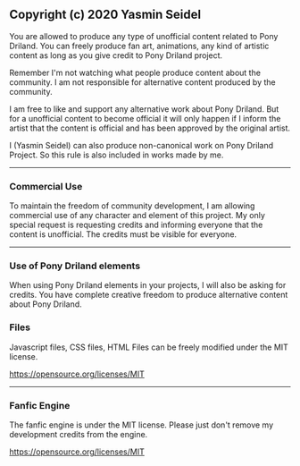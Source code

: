 ## Copyright (c) 2020 Yasmin Seidel
You are allowed to produce any type of unofficial content related to Pony Driland.
You can freely produce fan art, animations, any kind of artistic content as long as you give credit to Pony Driland project.

Remember I'm not watching what people produce content about the community. I am not responsible for alternative content produced by the community. 

I am free to like and support any alternative work about Pony Driland. But for a unofficial content to become official it will only happen if I inform the artist that the content is official and has been approved by the original artist.

I (Yasmin Seidel) can also produce non-canonical work on Pony Driland Project. So this rule is also included in works made by me.

<hr/>


### Commercial Use
To maintain the freedom of community development, I am allowing commercial use of any character and element of this project. My only special request is requesting credits and informing everyone that the content is unofficial. The credits must be visible for everyone.

<hr/>

### Use of Pony Driland elements
When using Pony Driland elements in your projects, I will also be asking for credits. You have complete creative freedom to produce alternative content about Pony Driland.

### Files
Javascript files, CSS files, HTML Files can be freely modified under the MIT license.

https://opensource.org/licenses/MIT

<hr/>

### Fanfic Engine
The fanfic engine is under the MIT license. Please just don't remove my development credits from the engine.

https://opensource.org/licenses/MIT